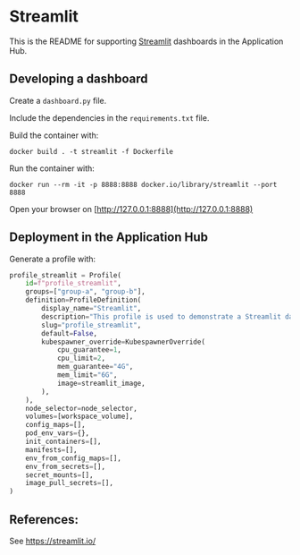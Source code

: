# Streamlit 

This is the README for supporting [Streamlit](https://streamlit.io/) dashboards in the Application Hub.

## Developing a dashboard

Create a `dashboard.py` file.

Include the dependencies in the `requirements.txt` file.

Build the container with:

```console
docker build . -t streamlit -f Dockerfile
```

Run the container with:

```console
docker run --rm -it -p 8888:8888 docker.io/library/streamlit --port 8888
```

Open your browser on [http://127.0.0.1:8888](http://127.0.0.1:8888)

## Deployment in the Application Hub

Generate a profile with:

```python
profile_streamlit = Profile(
    id=f"profile_streamlit",
    groups=["group-a", "group-b"],
    definition=ProfileDefinition(
        display_name="Streamlit",
        description="This profile is used to demonstrate a Streamlit dashboard (https://streamlit.io/)",
        slug="profile_streamlit",
        default=False,
        kubespawner_override=KubespawnerOverride(
            cpu_guarantee=1,
            cpu_limit=2,
            mem_guarantee="4G",
            mem_limit="6G",
            image=streamlit_image,
        ),
    ),
    node_selector=node_selector,
    volumes=[workspace_volume],
    config_maps=[],
    pod_env_vars={},
    init_containers=[],
    manifests=[],
    env_from_config_maps=[],
    env_from_secrets=[],
    secret_mounts=[],
    image_pull_secrets=[],
)
```

## References:

See https://streamlit.io/

